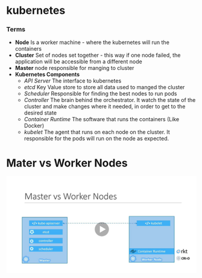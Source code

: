 # kubernetes

### Terms
- **Node** Is a worker machine - where the kubernetes will run the containers
- **Cluster** Set of nodes set together - this way if one node failed, the application will be accessible from a different node
- **Master** node responsible for manging to cluster
- **Kubernetes Components**
	- *API Server* The interface to kubernetes
	- *etcd* Key Value store to store all data used to manged the cluster
	- *Scheduler* Responsible for finding the best nodes to run pods
	- *Controller* The brain behind the orchestrator. It watch the state of the cluster and make changes where it needed, in order to get to the desired state 
	- *Container Runtime* The software that runs the containers (Like Docker)
	- *kubelet* The agent that runs on each node on the cluster. It responsible for the pods will run on the node as expected.

# Mater vs Worker Nodes
![alt text](attachments/master-vs-worker-nodes.png "Logo Title Text 1")